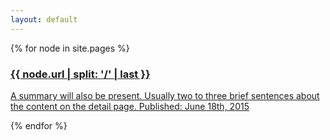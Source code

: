 ```yaml
---
layout: default
---
```


{% for node in site.pages %}

<div class="container">
	<div class="cards">
		<a class="card" href="{{node.url}}">
			<span class="card-header" style="background-image: url(http://placeimg.com/400/200/animals);">
				<span class="card-title">
					<h3>{{ node.url | split: '/' | last }}</h3>
				</span>
			</span>
			<span class="card-summary">
				A summary will also be present. Usually two to three brief sentences about the content on the detail page.
			</span>
			<span class="card-meta">
				Published: June 18th, 2015
			</span>
		</a>
	</div>
</div>

{% endfor %}
